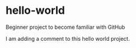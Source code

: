 # hello-world
Beginner project to become familiar with GitHub

I am adding a comment to this hello world project.
